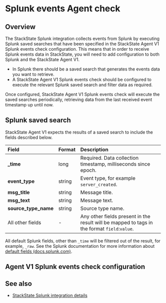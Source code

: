 # Splunk events Agent check

## Overview

The StackState Splunk integration collects events from Splunk by executing Splunk saved searches that have been specified in the StackState Agent V1 Splunk events check configuration. This means that in order to receive Splunk events data in StackState, you will need to add configuration to both Splunk and the StackState Agent V1.

* In Splunk there should be a saved search that generates the events data you want to retrieve.
* A StackState Agent V1 Splunk events check should be configured to execute the relevant Splunk saved search and filter data as required.

Once configured, StackState Agent V1 Splunk events check will execute the saved searches periodically, retrieving data from the last received event timestamp up until now. 

## Splunk saved search

StackState Agent V1 expects the results of a saved search to include the fields described below. 

| Field | Format | Description |
| :--- | :--- | :--- |
| **\_time** | long | Required. Data collection timestamp, milliseconds since epoch. |
| **event\_type** | string | Event type, for example `server_created`. |
| **msg\_title** | string | Message title. |
| **msg\_text** | string | Message text. |
| **source\_type\_name** | string | Source type name. |
| All other fields | - | Any other fields present in the result will be mapped to tags in the format `field`:`value`. |

All default Splunk fields, other than `_time` will be filtered out of the result, for example, `_raw`. See the Splunk documentation for more information about [default fields \(docs.splunk.com\)](https://docs.splunk.com/Documentation/Splunk/6.5.2/Data/Aboutdefaultfields).


## Agent V1 Splunk events check configuration



## See also

* [StackState Splunk integration details](/stackpacks/integrations/new_splunk/splunk.md)